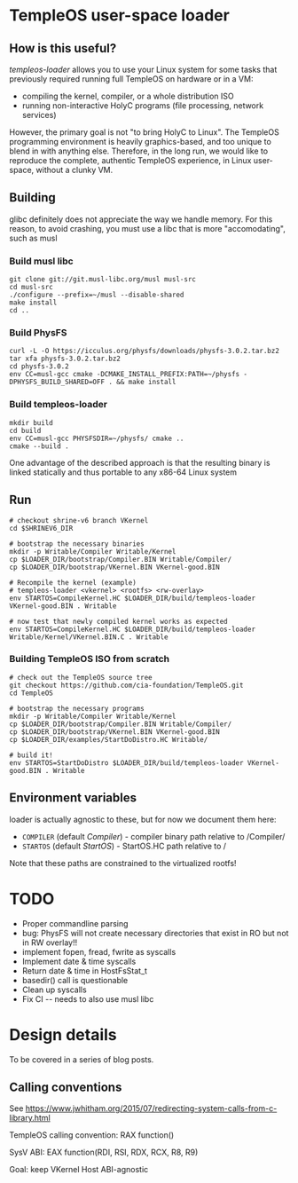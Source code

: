 # TempleOS user-space loader

## How is this useful?

_templeos-loader_ allows you to use your Linux system for some tasks that previously required running full TempleOS on hardware or in a VM:

- compiling the kernel, compiler, or a whole distribution ISO
- running non-interactive HolyC programs (file processing, network services)

However, the primary goal is not "to bring HolyC to Linux". The TempleOS programming environment is heavily graphics-based, and too unique to blend in with anything else. Therefore, in the long run, we would like to reproduce the complete, authentic TempleOS experience, in Linux user-space, without a clunky VM. 

## Building

glibc definitely does not appreciate the way we handle memory.
For this reason, to avoid crashing, you must use a libc that is more "accomodating", such as musl

### Build musl libc

    git clone git://git.musl-libc.org/musl musl-src
    cd musl-src
    ./configure --prefix=~/musl --disable-shared
    make install
    cd ..

### Build PhysFS

    curl -L -O https://icculus.org/physfs/downloads/physfs-3.0.2.tar.bz2
    tar xfa physfs-3.0.2.tar.bz2
    cd physfs-3.0.2
    env CC=musl-gcc cmake -DCMAKE_INSTALL_PREFIX:PATH=~/physfs -DPHYSFS_BUILD_SHARED=OFF . && make install

### Build templeos-loader

    mkdir build
    cd build
    env CC=musl-gcc PHYSFSDIR=~/physfs/ cmake ..
    cmake --build .

One advantage of the described approach is that the resulting binary is linked statically and thus portable to any x86-64 Linux system

## Run

    # checkout shrine-v6 branch VKernel
    cd $SHRINEV6_DIR

    # bootstrap the necessary binaries
    mkdir -p Writable/Compiler Writable/Kernel
    cp $LOADER_DIR/bootstrap/Compiler.BIN Writable/Compiler/
    cp $LOADER_DIR/bootstrap/VKernel.BIN VKernel-good.BIN

    # Recompile the kernel (example)
    # templeos-loader <vkernel> <rootfs> <rw-overlay>
    env STARTOS=CompileKernel.HC $LOADER_DIR/build/templeos-loader VKernel-good.BIN . Writable

    # now test that newly compiled kernel works as expected
    env STARTOS=CompileKernel.HC $LOADER_DIR/build/templeos-loader Writable/Kernel/VKernel.BIN.C . Writable

### Building TempleOS ISO from scratch

    # check out the TempleOS source tree
    git checkout https://github.com/cia-foundation/TempleOS.git
    cd TempleOS

    # bootstrap the necessary programs
    mkdir -p Writable/Compiler Writable/Kernel
    cp $LOADER_DIR/bootstrap/Compiler.BIN Writable/Compiler/
    cp $LOADER_DIR/bootstrap/VKernel.BIN VKernel-good.BIN
    cp $LOADER_DIR/examples/StartDoDistro.HC Writable/

    # build it!
    env STARTOS=StartDoDistro $LOADER_DIR/build/templeos-loader VKernel-good.BIN . Writable

## Environment variables

loader is actually agnostic to these, but for now we document them here:

- `COMPILER` (default _Compiler_) - compiler binary path relative to /Compiler/
- `STARTOS` (default _StartOS_) - StartOS.HC path relative to /

Note that these paths are constrained to the virtualized rootfs!

# TODO

- Proper commandline parsing
- bug: PhysFS will not create necessary directories that exist in RO but not in RW overlay!!
- implement fopen, fread, fwrite as syscalls
- Implement date & time syscalls
- Return date & time in HostFsStat_t
- basedir() call is questionable
- Clean up syscalls
- Fix CI -- needs to also use musl libc

# Design details

To be covered in a series of blog posts.

## Calling conventions

See https://www.jwhitham.org/2015/07/redirecting-system-calls-from-c-library.html

TempleOS calling convention: RAX function(<arguments on stack>)

SysV ABI: EAX function(RDI, RSI, RDX, RCX, R8, R9)

Goal: keep VKernel Host ABI-agnostic
